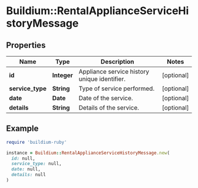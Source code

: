 # Buildium::RentalApplianceServiceHistoryMessage

## Properties

| Name | Type | Description | Notes |
| ---- | ---- | ----------- | ----- |
| **id** | **Integer** | Appliance service history unique identifier. | [optional] |
| **service_type** | **String** | Type of service performed. | [optional] |
| **date** | **Date** | Date of the service. | [optional] |
| **details** | **String** | Details of the service. | [optional] |

## Example

```ruby
require 'buildium-ruby'

instance = Buildium::RentalApplianceServiceHistoryMessage.new(
  id: null,
  service_type: null,
  date: null,
  details: null
)
```

